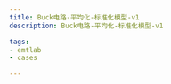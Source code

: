 ```yaml
---
title: Buck电路-平均化-标准化模型-v1
description: Buck电路-平均化-标准化模型-v1

tags:
- emtlab
- cases

---
```


<!-- import DocCardList from '@theme/DocCardList';

<DocCardList /> -->